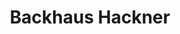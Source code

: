 ---
title: "Backhaus Hackner"
url: /ingolstadt/backhaus-hackner-muenchener-strasse/
shop: Bäckerei
---